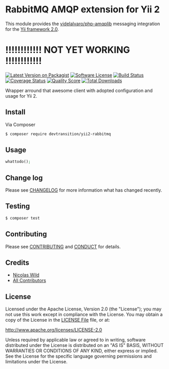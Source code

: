 # RabbitMQ AMQP extension for Yii 2

This module provides the [videlalvaro/php-amqplib](https://github.com/videlalvaro/php-amqplib) messaging integration for the [Yii framework 2.0](http://www.yiiframework.com).

# !!!!!!!!!!!! NOT YET WORKING !!!!!!!!!!!!

[![Latest Version on Packagist][ico-version]][link-packagist]
[![Software License][ico-license]](LICENSE.md)
[![Build Status][ico-travis]][link-travis]
[![Coverage Status][ico-scrutinizer]][link-scrutinizer]
[![Quality Score][ico-code-quality]][link-code-quality]
[![Total Downloads][ico-downloads]][link-downloads]

Wrapper arround that awesome client with adopted configuration and usage for Yii 2.

## Install

Via Composer

``` bash
$ composer require devtransition/yii2-rabbitmq
```

## Usage

``` php
whattodo();
```

## Change log

Please see [CHANGELOG](CHANGELOG.md) for more information what has changed recently.

## Testing

``` bash
$ composer test
```

## Contributing

Please see [CONTRIBUTING](CONTRIBUTING.md) and [CONDUCT](CONDUCT.md) for details.

## Credits

- [Nicolas Wild][link-author]
- [All Contributors][link-contributors]

## License

Licensed under the Apache License, Version 2.0 (the "License");
you may not use this work except in compliance with the License.
You may obtain a copy of the License in the [LICENSE File](LICENSE) file, or at:

   http://www.apache.org/licenses/LICENSE-2.0

Unless required by applicable law or agreed to in writing, software
distributed under the License is distributed on an "AS IS" BASIS,
WITHOUT WARRANTIES OR CONDITIONS OF ANY KIND, either express or implied.
See the License for the specific language governing permissions and
limitations under the License.


[ico-version]: https://img.shields.io/packagist/v/devtransition/yii2-rabbitmq.svg?style=flat-square
[ico-license]: https://img.shields.io/github/license/mashape/apistatus.svg?style=flat-square
[ico-licensealt]: https://poser.pugx.org/devTransition/yii2-rabbitmq/license

[ico-travis]: https://img.shields.io/travis/devTransition/yii2-rabbitmq/master.svg?style=flat-square
[ico-scrutinizer]: https://img.shields.io/scrutinizer/coverage/g/devTransition/yii2-rabbitmq.svg?style=flat-square
[ico-code-quality]: https://img.shields.io/scrutinizer/g/devTransition/yii2-rabbitmq.svg?style=flat-square
[ico-downloads]: https://img.shields.io/packagist/dt/devtransition/yii2-rabbitmq.svg?style=flat-square


[link-packagist]: https://packagist.org/packages/devtransition/yii2-rabbitmq
[link-travis]: https://travis-ci.org/devTransition/yii2-rabbitmq
[link-scrutinizer]: https://scrutinizer-ci.com/g/devTransition/yii2-rabbitmq/code-structure
[link-code-quality]: https://scrutinizer-ci.com/g/devTransition/yii2-rabbitmq
[link-downloads]: https://packagist.org/packages/devtransition/yii2-rabbitmq
[link-author]: https://github.com/devTransition
[link-contributors]: ../../contributors
